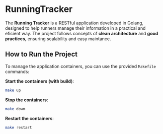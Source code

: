 # RunningTracker

The **Running Tracker** is a RESTful application developed in Golang, designed to help runners manage their information in a practical and eficient way. The project follows concepts of **clean architecture** and **good practices**, ensuring scalability and easy maintance.

## How to Run the Project

To manage the application containers, you can use the provided `Makefile` commands:

**Start the containers (with build)**:
   ```bash
   make up
  ```

**Stop the containers**:
   ```bash
   make down
  ```

**Restart the containers**:
```bash
make restart
```
